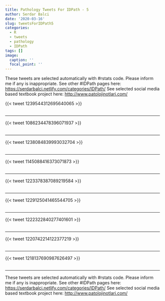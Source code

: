 ```yaml
---
title: Pathology Tweets For IDPath - 5
author: Serdar Balci
date: '2020-03-16'
slug: tweetsForIDPath5
categories:
  - R
  - tweets
  - pathology
  - IDPath
tags: []
image:
  caption: ''
  focal_point: ''
---
```



These tweets are selected automatically with #rstats code. Please inform me if any is inappropriate.
See other #IDPath pages here: https://serdarbalci.netlify.com/categories/IDPath/ 
See selected social media based textbook project here: http://www.patolojinotlari.com/

{{< tweet 1239544312695640065 >}}
<br>
<br>
<hr>
{{< tweet 1086234478396071937 >}}
<br>
<br>
<hr>
{{< tweet 1238084839993032704 >}}
<br>
<br>
<hr>
{{< tweet 1145088416373071873 >}}
<br>
<br>
<hr>
{{< tweet 1223378387089219584 >}}
<br>
<br>
<hr>
{{< tweet 1229125041465544705 >}}
<br>
<br>
<hr>
{{< tweet 1222322840277401601 >}}
<br>
<br>
<hr>
{{< tweet 1220742214122377219 >}}
<br>
<br>
<hr>
{{< tweet 1218137690987626497 >}}
<br>
<br>
<hr>


These tweets are selected automatically with #rstats code. Please inform me if any is inappropriate.
See other #IDPath pages here: https://serdarbalci.netlify.com/categories/IDPath/ 
See selected social media based textbook project here: http://www.patolojinotlari.com/
